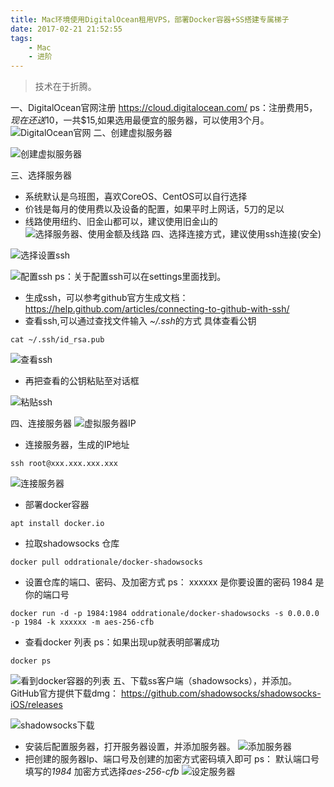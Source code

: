 ```yaml
---
title: Mac环境使用DigitalOcean租用VPS，部署Docker容器+SS搭建专属梯子
date: 2017-02-21 21:52:55
tags:
    - Mac
    - 进阶
---
```

> 技术在于折腾。


一、DigitalOcean官网注册
https://cloud.digitalocean.com/
ps：注册费用$5，现在还送$10，一共$15,如果选用最便宜的服务器，可以使用3个月。
![DigitalOcean官网](http://upload-images.jianshu.io/upload_images/1666327-c528d190dab09ee3.png?imageMogr2/auto-orient/strip%7CimageView2/2/w/1240)
二、创建虚拟服务器

![创建虚拟服务器](http://upload-images.jianshu.io/upload_images/1666327-e4559747abf846b0.png?imageMogr2/auto-orient/strip%7CimageView2/2/w/1240)

三、选择服务器
* 系统默认是乌班图，喜欢CoreOS、CentOS可以自行选择
* 价钱是每月的使用费以及设备的配置，如果平时上网话，5刀的足以
* 线路使用纽约、旧金山都可以，建议使用旧金山的
![选择服务器、使用金额及线路](http://upload-images.jianshu.io/upload_images/1666327-ea46899a01e5a007.jpeg?imageMogr2/auto-orient/strip%7CimageView2/2/w/1240)
四、选择连接方式，建议使用ssh连接(安全)

![选择设置ssh](http://upload-images.jianshu.io/upload_images/1666327-579a658a82cf16f0.png?imageMogr2/auto-orient/strip%7CimageView2/2/w/1240)

![配置ssh](http://upload-images.jianshu.io/upload_images/1666327-d8cf08dd3ed44f8a.jpeg?imageMogr2/auto-orient/strip%7CimageView2/2/w/1240)
ps：关于配置ssh可以在settings里面找到。
* 生成ssh，可以参考github官方生成文档：https://help.github.com/articles/connecting-to-github-with-ssh/
* 查看ssh,可以通过查找文件输入 *~/.ssh*的方式
具体查看公钥
```
cat ~/.ssh/id_rsa.pub 
```
![查看ssh](http://upload-images.jianshu.io/upload_images/1666327-ad7c75321bc57179.png?imageMogr2/auto-orient/strip%7CimageView2/2/w/1240)
* 再把查看的公钥粘贴至对话框

![粘贴ssh](http://upload-images.jianshu.io/upload_images/1666327-faa39f8b0a849441.png?imageMogr2/auto-orient/strip%7CimageView2/2/w/1240)

四、连接服务器
![虚拟服务器IP](http://upload-images.jianshu.io/upload_images/1666327-d50805f02617e517.png?imageMogr2/auto-orient/strip%7CimageView2/2/w/1240)

* 连接服务器，生成的IP地址

```
ssh root@xxx.xxx.xxx.xxx
```

![连接服务器](http://upload-images.jianshu.io/upload_images/1666327-804ba850fb461acc.png?imageMogr2/auto-orient/strip%7CimageView2/2/w/1240)


* 部署docker容器

```
apt install docker.io
```

* 拉取shadowsocks 仓库

```
docker pull oddrationale/docker-shadowsocks
```

* 设置仓库的端口、密码、及加密方式
ps：
xxxxxx 是你要设置的密码
1984 是你的端口号
```
docker run -d -p 1984:1984 oddrationale/docker-shadowsocks -s 0.0.0.0 -p 1984 -k xxxxxx -m aes-256-cfb
```
* 查看docker 列表
ps：如果出现up就表明部署成功

```
docker ps
```

![看到docker容器的列表](http://upload-images.jianshu.io/upload_images/1666327-f5b68806ffe2040d.png?imageMogr2/auto-orient/strip%7CimageView2/2/w/1240)
五、下载ss客户端（shadowsocks），并添加。
GitHub官方提供下载dmg：
https://github.com/shadowsocks/shadowsocks-iOS/releases

![shadowsocks下载](http://upload-images.jianshu.io/upload_images/1666327-a926bcfd857363fe.png?imageMogr2/auto-orient/strip%7CimageView2/2/w/1240)

* 安装后配置服务器，打开服务器设置，并添加服务器。
![添加服务器](http://upload-images.jianshu.io/upload_images/1666327-d24a0c10167502ac.png?imageMogr2/auto-orient/strip%7CimageView2/2/w/1240)
* 把创建的服务器Ip、端口号及创建的加密方式密码填入即可
ps：
默认端口号填写的*1984*
加密方式选择*aes-256-cfb*
![设定服务器](http://upload-images.jianshu.io/upload_images/1666327-a5d24645b774e6fe.png?imageMogr2/auto-orient/strip%7CimageView2/2/w/1240)


